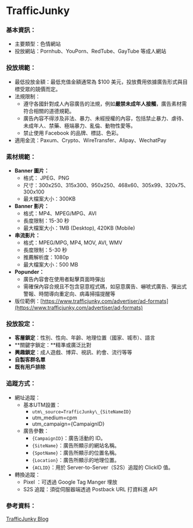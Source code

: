 # TrafficJunky   
### **基本資訊：**   
- 主要類型：色情網站   
- 投放網站：Pornhub、YouPorn、RedTube、GayTube 等成人網站   
   
###    
### 投放規範：   
- 最低投放金額：最低充值金額通常為 $100 美元，投放費用依據廣告形式與目標受眾的競價而定。   
- 法規限制：   
    - 遵守各國針對成人內容廣告的法規，例如**嚴禁未成年人接觸**，廣告素材需符合相關的道德規範。   
    - 廣告內容不得涉及非法、暴力、未經授權的內容，包括禁止暴力、虐待、未成年人、禁藥、極端暴力、亂倫、動物性愛等。   
    - 禁止使用 Facebook 的品牌、標誌、色彩。   
- 適用金流：Paxum、Crypto、WireTransfer、Alipay、WechatPay   
   
###    
### 素材規範：   
- **Banner 圖片：**   
    - 格式： JPEG、PNG   
    - 尺寸：300x250、315x300、950x250、468x60、305x99、320x75、300x100   
    - 最大檔案大小：300KB   
- **Banner 影片：**   
    - 格式：MP4、MPEG/MPG、AVI   
    - 長度限制：15-30 秒   
    - 最大檔案大小：1MB (Desktop), 420KB (Mobile)   
- **串流影片：**   
    - 格式：MPEG/MPG, MP4, MOV, AVI, WMV   
    - 長度限制：5-30 秒   
    - 推薦解析度：1080p   
    - 最大檔案大小：500 MB   
- **Popunder：**   
    - 廣告內容會在使用者點擊頁面時彈出   
    - 需確保內容合規且不包含惡意程式碼，如惡意廣告、嚇唬式廣告、彈出式警報、時間導向重定向、病毒掃描提醒等   
- 版位範例：[https://www.trafficjunky.com/advertiser/ad-formats](https://www.trafficjunky.com/advertiser/ad-formats)    
   
###    
### 投放設定：   
- **客層鎖定**：性別、性向、年齡、地理位置（國家、城市）、語言   
- **關鍵字鎖定：**精準或廣泛比對   
- **興趣鎖定**：成人遊戲、博弈、視訊、約會、流行等等   
- **自製客群名單**   
- **既有用戶排除**   
   
   
### 追蹤方式：   
- 網址追蹤：   
    - 基本UTM設置：   
        - `utm\_source=TrafficJunky\_{SiteNameID}`   
        - utm\_medium=cpm   
        - utm\_campaign={CampaignID}   
    - 廣告參數：   
        - `{CampaignID}`：廣告活動的 ID。   
        - `{SiteName}`：廣告所顯示的網站名稱。   
        - `{SpotName}`：廣告所顯示的位置名稱。   
        - `{Location}`：廣告所顯示的地理位置。   
        - `{ACLID}`：用於 Server-to-Server（S2S）追蹤的 ClickID 值。   
- 轉換追蹤：   
    - Pixel ：可透過 Google Tag Manger 埋放   
    - S2S 追蹤：須從伺服器端透過 Postback URL 打資料進 API   
   
###    
### 參考資料：   
[TrafficJunky Blog](https://www.trafficjunky.com/blog/)    
